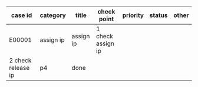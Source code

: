 | case id | category  | title | check point            | priority | status | other |
|---------|-----------|-----------------------|-------|----------|--------|-------|
| E00001  | assign ip | assign ip |1 check assign ip
                                   2 check release ip| p4       | done   |       |
